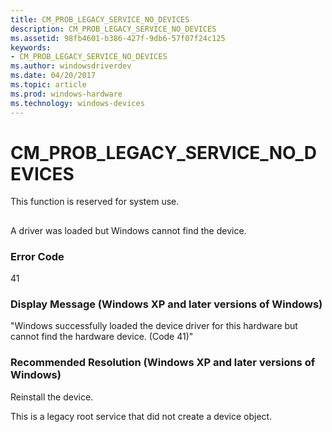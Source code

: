 ```yaml
---
title: CM_PROB_LEGACY_SERVICE_NO_DEVICES
description: CM_PROB_LEGACY_SERVICE_NO_DEVICES
ms.assetid: 98fb4601-b386-427f-9db6-57f07f24c125
keywords:
- CM_PROB_LEGACY_SERVICE_NO_DEVICES
ms.author: windowsdriverdev
ms.date: 04/20/2017
ms.topic: article
ms.prod: windows-hardware
ms.technology: windows-devices
---
```


# CM_PROB_LEGACY_SERVICE_NO_DEVICES

This function is reserved for system use.


## <a href="" id="ddk-cm-prob-legacy-service-no-devices-dg"></a>


A driver was loaded but Windows cannot find the device.

### Error Code

41

### Display Message (Windows XP and later versions of Windows)

"Windows successfully loaded the device driver for this hardware but cannot find the hardware device. (Code 41)"

### Recommended Resolution (Windows XP and later versions of Windows)

Reinstall the device.

This is a legacy root service that did not create a device object.

 

 






